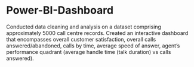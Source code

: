 # Power-BI-Dashboard
Conducted data cleaning and analysis on a dataset comprising approximately 5000 call centre records.
Created an interactive dashboard that encompasses overall customer satisfaction, overall calls answered/abandoned, calls by time, average speed of answer, agent’s performance quadrant (average handle time (talk duration) vs calls answered).
